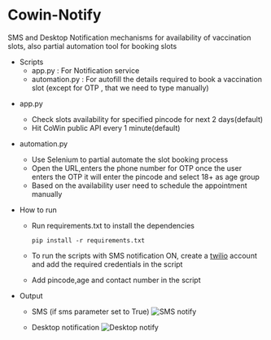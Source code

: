 # Cowin-Notify
SMS and Desktop Notification mechanisms for availability of vaccination slots, also partial automation tool for booking slots

- Scripts
	-	app.py        : For Notification service
	-	automation.py : For autofill the details required to book a vaccination slot (except for OTP , that we need to type manually)

* app.py 
	* Check slots availability for specified pincode for next 2 days(default)
	* Hit CoWin public API every 1 minute(default)

* automation.py
	* Use Selenium to partial automate the slot booking process
	* Open the URL,enters the phone number for OTP once the user enters the OTP it will enter the pincode and select 18+ as age group
	* Based on the availability user need to schedule the appointment manually

* How to run
	* Run requirements.txt to install the dependencies

		` pip install -r requirements.txt `

	* To run the scripts with SMS notification ON, create a [twilio](https://www.twilio.com/referral/BCRLIu) account and add the required credentials in the script
	* Add pincode,age and contact number in the script

* Output
	
	* SMS (if sms parameter set to True)
	![SMS notify](../main/imgs/sms.png)

	* Desktop notification
	![Desktop notify](./main/imgs/desktop.png)
